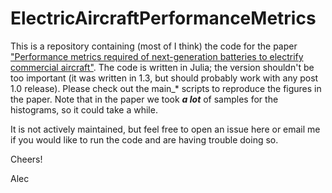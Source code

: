 # ElectricAircraftPerformanceMetrics

This is a repository containing (most of I think) the code for the paper ["Performance metrics required of next-generation batteries to electrify commercial aircraft"](https://pubs.acs.org/doi/full/10.1021/acsenergylett.9b02574). The code is written in Julia; the version shouldn't be too important (it was written in 1.3, but should probably work with any post 1.0 release). Please check out the main_* scripts to reproduce the figures in the paper. Note that in the paper we took __*a lot*__ of samples for the histograms, so it could take a while.

It is not actively maintained, but feel free to open an issue here or email me if you would like to run the code and are having trouble doing so.

Cheers!

Alec

